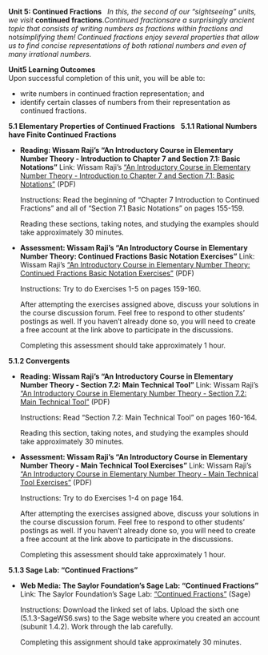 **Unit 5: Continued Fractions** <span id="5"></span> 
*In this, the second of our “sightseeing” units, we visit* **continued
fractions**.*Continued fractionsare a surprisingly ancient topic that
consists of writing numbers as fractions within fractions and*
not*simplifying them! Continued fractions enjoy several properties that
allow us to find concise representations of both rational numbers and
even of many irrational numbers.*

**Unit5 Learning Outcomes**  
Upon successful completion of this unit, you will be able to:
-   write numbers in continued fraction representation; and
-   identify certain classes of numbers from their representation as
    continued fractions.

**5.1 Elementary Properties of Continued Fractions** <span
id="5.1"></span> 
**5.1.1 Rational Numbers have Finite Continued Fractions** <span
id="5.1.1"></span> 
-   **Reading: Wissam Raji’s “An Introductory Course in Elementary
    Number Theory - Introduction to Chapter 7 and Section 7.1: Basic
    Notations”**
    Link: Wissam Raji’s [“An Introductory Course in Elementary Number
    Theory - Introduction to Chapter 7 and Section 7.1: Basic
    Notations”](https://resources.saylor.org/archived/wp-content/uploads/2014/05/An-Introductory-Course-in-Elementary-Number-Theory.pdf#_blank)
    (PDF)  
      
     Instructions: Read the beginning of “Chapter 7 Introduction to
    Continued Fractions” and all of “Section 7.1 Basic Notations” on
    pages 155-159.  
      
     Reading these sections, taking notes, and studying the examples
    should take approximately 30 minutes.

-   **Assessment: Wissam Raji’s “An Introductory Course in Elementary
    Number Theory: Continued Fractions Basic Notation Exercises”**
    Link: Wissam Raji’s [“An Introductory Course in Elementary Number
    Theory: Continued Fractions Basic Notation
    Exercises”](https://resources.saylor.org/archived/wp-content/uploads/2014/05/An-Introductory-Course-in-Elementary-Number-Theory.pdf#_blank)
    (PDF)  
      
     Instructions: Try to do Exercises 1-5 on pages 159-160.  
      
     After attempting the exercises assigned above, discuss your
    solutions in the course discussion forum. Feel free to respond to
    other students’ postings as well. If you haven’t already done so,
    you will need to create a free account at the link above to
    participate in the discussions.  
      
     Completing this assessment should take approximately 1 hour.

**5.1.2 Convergents** <span id="5.1.2"></span> 
-   **Reading: Wissam Raji’s “An Introductory Course in Elementary
    Number Theory - Section 7.2: Main Technical Tool”**
    Link: Wissam Raji’s [“An Introductory Course in Elementary Number
    Theory - Section 7.2: Main Technical
    Tool”](https://resources.saylor.org/archived/wp-content/uploads/2014/05/An-Introductory-Course-in-Elementary-Number-Theory.pdf)
    (PDF)  
      
     Instructions: Read “Section 7.2: Main Technical Tool” on pages
    160-164.  
      
     Reading this section, taking notes, and studying the examples
    should take approximately 30 minutes.

-   **Assessment: Wissam Raji’s “An Introductory Course in Elementary
    Number Theory - Main Technical Tool Exercises”**
    Link: Wissam Raji’s [“An Introductory Course in Elementary Number
    Theory - Main Technical Tool
    Exercises”](https://resources.saylor.org/archived/wp-content/uploads/2014/05/An-Introductory-Course-in-Elementary-Number-Theory.pdf)
    (PDF)  
      
     Instructions: Try to do Exercises 1-4 on page 164.  
      
     After attempting the exercises assigned above, discuss your
    solutions in the course discussion forum. Feel free to respond to
    other students’ postings as well. If you haven’t already done so,
    you will need to create a free account at the link above to
    participate in the discussions.  
      
     Completing this assessment should take approximately 1 hour.

**5.1.3 Sage Lab: “Continued Fractions”** <span id="5.1.3"></span> 
-   **Web Media: The Saylor Foundation’s Sage Lab: “Continued
    Fractions”**
    Link: The Saylor Foundation’s Sage Lab: [“Continued
    Fractions”](https://resources.saylor.org/archived/wp-content/uploads/2014/05/MA233-SageWorksheets.zip)
    (Sage)  
      
     Instructions: Download the linked set of labs. Upload the sixth one
    (5.1.3-SageWS6.sws) to the Sage website where you created an account
    (subunit 1.4.2). Work through the lab carefully.  
      
     Completing this assignment should take approximately 30 minutes.


